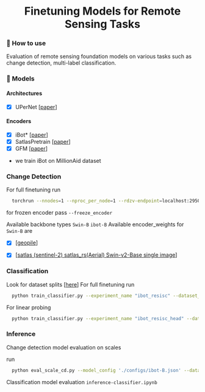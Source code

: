 <h1 align="center">
  <b>Finetuning Models for Remote Sensing Tasks</b><br>
</h1>


### 🌱 How to use <a name="use"></a>

Evaluation of remote sensing foundation models on various tasks such as change detection, multi-label classification.



### 🔭 Models <a name="models"></a>


#### Architectures <a name="architectures"></a>

- [x] UPerNet [[paper](https://arxiv.org/abs/1807.10221)]


#### Encoders <a name="encoders"></a>

- [x]  iBot* [[paper](https://arxiv.org/abs/2111.07832)]
- [x]  SatlasPretrain [[paper](https://arxiv.org/abs/2211.15660)]
- [x]  GFM [[paper](https://arxiv.org/abs/1807.10221)]

* we train iBot on MillionAid dataset

### Change Detection <a name="cd"></a>

For full finetuning 
run

```bash
  torchrun --nnodes=1 --nproc_per_node=1 --rdzv-endpoint=localhost:29501 local_test.py --backbone 'ibot-B' --encoder_weights "million_aid" --experiment_name 'levir_ibot' --dataset_name 'Levir_CD' --dataset_path '/path/to/data' --batch_size 32 --max_epochs 200 --lr_sched 'warmup_cosine' --img_suffix '.png' --warmup_steps 10 --weight_decay 0.05 --sub_dir_1 'A' --sub_dir_2 'B' --annot_dir 'OUT'
```
for frozen encoder pass `--freeze_encoder`




Available backbone types `Swin-B` `ibot-B`
Available encoder_weights for `Swin-B` are 
- [x] [[geopile](https://github.com/mmendiet/GFM/tree/main)]
- [x] [[satlas (sentinel-2) satlas_rs(Aerial) Swin-v2-Base single image](https://github.com/allenai/satlaspretrain_models/)]



### Classification <a name="cl"></a>

Look for dataset splits [[here](https://github.com/google-research/google-research/blob/master/remote_sensing_representations/README.md)]
For full finetuning 
run

```bash
  python train_classifier.py --experiment_name "ibot_resisc" --dataset_name "resisc45" --root "/root/path/to/datasets" --base_dir "NWPU-RESISC45" --num_classes "45" --in_features "768" --backbone_name "ibot-B" --encoder_weights "million_aid_fa" --lr 1e-4
```

For linear probing
```bash
  python train_classifier.py --experiment_name "ibot_resisc_head" --dataset_name "resisc45" --root "/root/path/to/datasets" --base_dir "NWPU-RESISC45" --num_classes "45" --in_features "768" --backbone_name "ibot-B" --encoder_weights "million_aid_fa" --only_head
```

### Inference <a name="infer"></a>

Change detection model evaluation on scales

run 

```bash
  python eval_scale_cd.py --model_config './configs/ibot-B.json' --dataset_config './configs/levir.json' --checkpoint_path 'path/to/finetuned/model.pth'
```

Classification model evaluation `inference-classifier.ipynb`
